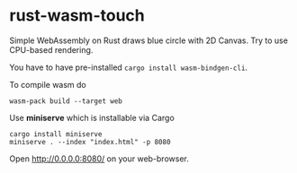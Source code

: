 # rust-wasm-touch
Simple WebAssembly on Rust draws blue circle with 2D Canvas. Try to use CPU-based rendering.

You have to have pre-installed `cargo install wasm-bindgen-cli`.

To compile wasm do
```
wasm-pack build --target web
```

Use **miniserve** which is installable via Cargo
```
cargo install miniserve
miniserve . --index "index.html" -p 8080
```

Open http://0.0.0.0:8080/ on your web-browser.